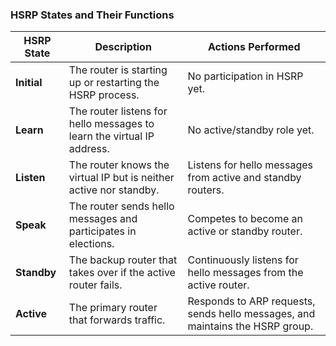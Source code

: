 ### **HSRP States and Their Functions**

| **HSRP State** | **Description**                                                        | **Actions Performed**                                                         |
| -------------- | ---------------------------------------------------------------------- | ----------------------------------------------------------------------------- |
| **Initial**    | The router is starting up or restarting the HSRP process.              | No participation in HSRP yet.                                                 |
| **Learn**      | The router listens for hello messages to learn the virtual IP address. | No active/standby role yet.                                                   |
| **Listen**     | The router knows the virtual IP but is neither active nor standby.     | Listens for hello messages from active and standby routers.                   |
| **Speak**      | The router sends hello messages and participates in elections.         | Competes to become an active or standby router.                               |
| **Standby**    | The backup router that takes over if the active router fails.          | Continuously listens for hello messages from the active router.               |
| **Active**     | The primary router that forwards traffic.                              | Responds to ARP requests, sends hello messages, and maintains the HSRP group. |
